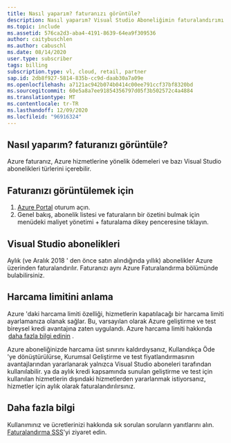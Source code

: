 ```yaml
---
title: Nasıl yaparım? faturanızı görüntüle?
description: Nasıl yaparım? Visual Studio Aboneliğimin faturalandırımı görüntülensin mi?
ms.topic: include
ms.assetid: 576ca2d3-aba4-4191-8639-64ea9f309536
author: caitybuschlen
ms.author: cabuschl
ms.date: 08/14/2020
user.type: subscriber
tags: billing
subscription.type: vl, cloud, retail, partner
sap.id: 2db8f927-5814-835b-cc9d-daab30a7a09e
ms.openlocfilehash: a7121ac942b074b0414c00ee791ccf37bf8320bd
ms.sourcegitcommit: 60e5a8a7ee91854356797d05f3b502572c4a4884
ms.translationtype: MT
ms.contentlocale: tr-TR
ms.lasthandoff: 12/09/2020
ms.locfileid: "96916324"
---
```

## <a name="how-do-i-view-my-bill"></a>Nasıl yaparım? faturanızı görüntüle?

Azure faturanız, Azure hizmetlerine yönelik ödemeleri ve bazı Visual Studio abonelikleri türlerini içerebilir.

## <a name="to-view-your-bill"></a>Faturanızı görüntülemek için
1. [Azure Portal](https://portal.azure.com) oturum açın.  
2. Genel bakış, abonelik listesi ve faturaların bir özetini bulmak için menüdeki maliyet yönetimi + faturalama dikey penceresine tıklayın.  

## <a name="visual-studio-subscriptions"></a>Visual Studio abonelikleri 

Aylık (ve Aralık 2018 ' den önce satın alındığında yıllık) abonelikler Azure üzerinden faturalandırılır. Faturanızı aynı Azure Faturalandırma bölümünde bulabilirsiniz.  

## <a name="understanding-spending-limit"></a>Harcama limitini anlama 
Azure 'daki harcama limiti özelliği, hizmetlerin kapatılacağı bir harcama limiti ayarlamanıza olanak sağlar. Bu, varsayılan olarak Azure geliştirme ve test bireysel kredi avantajına zaten uygulandı. Azure harcama limiti hakkında  [daha fazla bilgi edinin](https://docs.microsoft.com/azure/cost-management-billing/manage/spending-limit) . 

Azure aboneliğinizde harcama üst sınırını kaldırdıysanız, Kullandıkça Öde 'ye dönüştürülürse, Kurumsal Geliştirme ve test fiyatlandırmasının avantajlarından yararlanarak yalnızca Visual Studio aboneleri tarafından kullanılabilir. ya da aylık kredi kapsamında sunulan geliştirme ve test için kullanılan hizmetlerin dışındaki hizmetlerden yararlanmak istiyorsanız, hizmetler için aylık olarak faturalandırılırsınız.  

## <a name="more-information"></a>Daha fazla bilgi 
Kullanımınız ve ücretlerinizi hakkında sık sorulan soruların yanıtlarını alın. [Faturalandırma SSS](https://docs.microsoft.com/azure/cost-management-billing/manage/getting-started)'yi ziyaret edin. 
